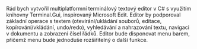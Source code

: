 Rád bych vytvořil multiplatformní terminálový textový editor v C# s využitím knihovny
Terminal.Gui, inspirovaný Microsoft Edit. Editor by podporoval základní
operace s textem (otevírání/ukládání souborů, editace, kopírování/vkládání, undo/redo),
vyhledávání a nahrazování textu, navigaci v dokumentu a zobrazení čísel řádků.
Editor bude disponovat menu barem, přičemž menu bude jednoduše
rozšiřitelný o další funkce.
